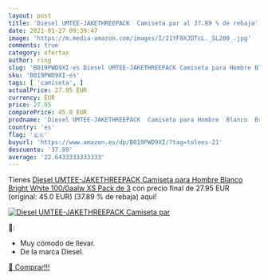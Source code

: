 ```yaml
---
layout: post
title: 'Diesel UMTEE-JAKETHREEPACK  Camiseta par al 37.89 % de rebaja'
date: 2021-01-27 09:39:47
image: 'https://m.media-amazon.com/images/I/21YF8XJDTcL._SL200_.jpg'
comments: true
category: ofertas
author: ring
slug: 'B019PWD9XI-es Diesel UMTEE-JAKETHREEPACK Camiseta para Hombre Blanco...'
sku: 'B019PWD9XI-es'
tags: [ 'camiseta', ]
actualPrice: 27.95 EUR
currency: EUR
price: 27.95
comparePrice: 45.0 EUR
prodname: 'Diesel UMTEE-JAKETHREEPACK  Camiseta para Hombre  Blanco  Bright White 100/0aalw   XS  Pack de 3'
country: 'es'
flag: '🇪🇸'
buyurl: 'https://www.amazon.es/dp/B019PWD9XI/?tag=tolees-21'
descuento: '37.89'
average: '22.6433333333333'
---
```


Tienes [Diesel UMTEE-JAKETHREEPACK  Camiseta para Hombre  Blanco  Bright White 100/0aalw   XS  Pack de 3](https://www.amazon.es/dp/B019PWD9XI/?tag=tolees-21) con precio final de  27.95 EUR (original: 45.0 EUR) (37.89 %  de rebaja) aqui!

[![Diesel UMTEE-JAKETHREEPACK  Camiseta par](https://m.media-amazon.com/images/I/21YF8XJDTcL._SL200_.jpg)](https://www.amazon.es/dp/B019PWD9XI/?tag=tolees-21)

🔎:

- Muy cómodo de llevar.
- De la marca Diesel.

[🛒 Comprar!!!](https://www.amazon.es/dp/B019PWD9XI/?tag=tolees-21)
